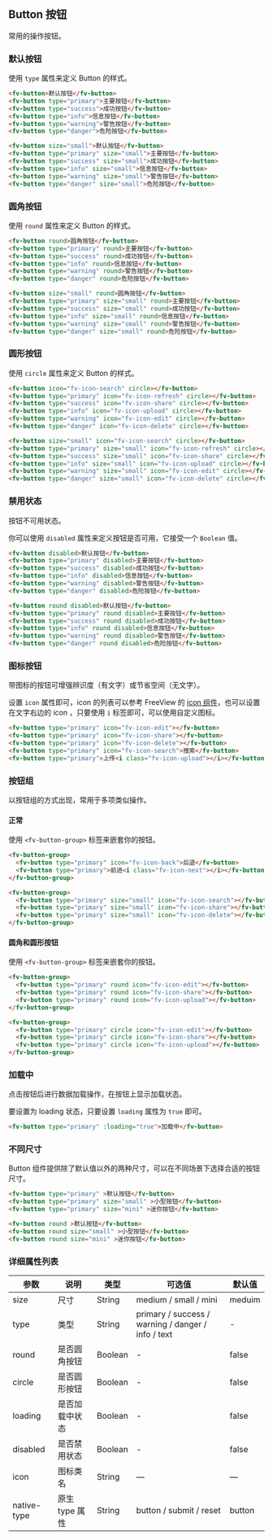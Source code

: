 ## Button 按钮

常用的操作按钮。

### 默认按钮

使用 `type` 属性来定义 Button 的样式。

<demo-box>

<template slot="demo">
	<div class="row">
		<fv-button>默认按钮</fv-button>
		<fv-button type="primary">主要按钮</fv-button>
		<fv-button type="success">成功按钮</fv-button>
		<fv-button type="info">信息按钮</fv-button>
		<fv-button type="warning">警告按钮</fv-button>
		<fv-button type="danger">危险按钮</fv-button>
	</div>
	<div class="row">
		<fv-button size="small">默认按钮</fv-button>
		<fv-button type="primary" size="small">主要按钮</fv-button>
		<fv-button type="success" size="small">成功按钮</fv-button>
		<fv-button type="info" size="small">信息按钮</fv-button>
		<fv-button type="warning" size="small">警告按钮</fv-button>
		<fv-button type="danger" size="small">危险按钮</fv-button>
	</div>
</template>

```html
<fv-button>默认按钮</fv-button>
<fv-button type="primary">主要按钮</fv-button>
<fv-button type="success">成功按钮</fv-button>
<fv-button type="info">信息按钮</fv-button>
<fv-button type="warning">警告按钮</fv-button>
<fv-button type="danger">危险按钮</fv-button>

<fv-button size="small">默认按钮</fv-button>
<fv-button type="primary" size="small">主要按钮</fv-button>
<fv-button type="success" size="small">成功按钮</fv-button>
<fv-button type="info" size="small">信息按钮</fv-button>
<fv-button type="warning" size="small">警告按钮</fv-button>
<fv-button type="danger" size="small">危险按钮</fv-button>
```

</demo-box>

### 圆角按钮

使用 `round` 属性来定义 Button 的样式。

<demo-box>

<template slot="demo">
	<div class="row">
		<fv-button round>圆角按钮</fv-button>
		<fv-button type="primary" round>主要按钮</fv-button>
		<fv-button type="success" round>成功按钮</fv-button>
		<fv-button type="info" round>信息按钮</fv-button>
		<fv-button type="warning" round>警告按钮</fv-button>
		<fv-button type="danger" round>危险按钮</fv-button>
	</div>
	<div class="row">
		<fv-button size="small" round>圆角按钮</fv-button>
		<fv-button type="primary" size="small" round>主要按钮</fv-button>
		<fv-button type="success" size="small" round>成功按钮</fv-button>
		<fv-button type="info" size="small" round>信息按钮</fv-button>
		<fv-button type="warning" size="small" round>警告按钮</fv-button>
		<fv-button type="danger" size="small" round>危险按钮</fv-button>
	</div>
</template>

```html
<fv-button round>圆角按钮</fv-button>
<fv-button type="primary" round>主要按钮</fv-button>
<fv-button type="success" round>成功按钮</fv-button>
<fv-button type="info" round>信息按钮</fv-button>
<fv-button type="warning" round>警告按钮</fv-button>
<fv-button type="danger" round>危险按钮</fv-button>

<fv-button size="small" round>圆角按钮</fv-button>
<fv-button type="primary" size="small" round>主要按钮</fv-button>
<fv-button type="success" size="small" round>成功按钮</fv-button>
<fv-button type="info" size="small" round>信息按钮</fv-button>
<fv-button type="warning" size="small" round>警告按钮</fv-button>
<fv-button type="danger" size="small" round>危险按钮</fv-button>
```

</demo-box>

### 圆形按钮

使用 `circle` 属性来定义 Button 的样式。

<demo-box>

<template slot="demo">
	<div class="row">
		<fv-button icon="fv-icon-search" circle></fv-button>
		<fv-button type="primary" icon="fv-icon-refresh" circle></fv-button>
		<fv-button type="success" icon="fv-icon-share" circle></fv-button>
		<fv-button type="info" icon="fv-icon-upload" circle></fv-button>
		<fv-button type="warning" icon="fv-icon-edit" circle></fv-button>
		<fv-button type="danger" icon="fv-icon-delete" circle></fv-button>
	</div>
	<div class="row">
		<fv-button size="small" icon="fv-icon-search" circle></fv-button>
		<fv-button type="primary" size="small" icon="fv-icon-refresh" circle></fv-button>
		<fv-button type="success" size="small" icon="fv-icon-share" circle></fv-button>
		<fv-button type="info" size="small" icon="fv-icon-upload" circle></fv-button>
		<fv-button type="warning" size="small" icon="fv-icon-edit" circle></fv-button>
		<fv-button type="danger" size="small" icon="fv-icon-delete" circle></fv-button>
	</div>
</div>

</template>

```html
<fv-button icon="fv-icon-search" circle></fv-button>
<fv-button type="primary" icon="fv-icon-refresh" circle></fv-button>
<fv-button type="success" icon="fv-icon-share" circle></fv-button>
<fv-button type="info" icon="fv-icon-upload" circle></fv-button>
<fv-button type="warning" icon="fv-icon-edit" circle></fv-button>
<fv-button type="danger" icon="fv-icon-delete" circle></fv-button>

<fv-button size="small" icon="fv-icon-search" circle></fv-button>
<fv-button type="primary" size="small" icon="fv-icon-refresh" circle></fv-button>
<fv-button type="success" size="small" icon="fv-icon-share" circle></fv-button>
<fv-button type="info" size="small" icon="fv-icon-upload" circle></fv-button>
<fv-button type="warning" size="small" icon="fv-icon-edit" circle></fv-button>
<fv-button type="danger" size="small" icon="fv-icon-delete" circle></fv-button>
```

</demo-box>

### 禁用状态

按钮不可用状态。

<demo-box>

<template slot="demo">
	<div class="row">
		<fv-button disabled>默认按钮</fv-button>
		<fv-button type="primary" disabled>主要按钮</fv-button>
		<fv-button type="success" disabled>成功按钮</fv-button>
		<fv-button type="info" disabled>信息按钮</fv-button>
		<fv-button type="warning" disabled>警告按钮</fv-button>
		<fv-button type="danger" disabled>危险按钮</fv-button>
	</div>
	<div class="row">
		<fv-button round disabled>默认按钮</fv-button>
		<fv-button type="primary" round disabled>主要按钮</fv-button>
		<fv-button type="success" round disabled>成功按钮</fv-button>
		<fv-button type="info" round disabled>信息按钮</fv-button>
		<fv-button type="warning" round disabled>警告按钮</fv-button>
		<fv-button type="danger" round disabled>危险按钮</fv-button>
	</div>
</div>

</template>

你可以使用 `disabled` 属性来定义按钮是否可用，它接受一个 `Boolean` 值。

```html
<fv-button disabled>默认按钮</fv-button>
<fv-button type="primary" disabled>主要按钮</fv-button>
<fv-button type="success" disabled>成功按钮</fv-button>
<fv-button type="info" disabled>信息按钮</fv-button>
<fv-button type="warning" disabled>警告按钮</fv-button>
<fv-button type="danger" disabled>危险按钮</fv-button>

<fv-button round disabled>默认按钮</fv-button>
<fv-button type="primary" round disabled>主要按钮</fv-button>
<fv-button type="success" round disabled>成功按钮</fv-button>
<fv-button type="info" round disabled>信息按钮</fv-button>
<fv-button type="warning" round disabled>警告按钮</fv-button>
<fv-button type="danger" round disabled>危险按钮</fv-button>
```

</demo-box>

### 图标按钮

带图标的按钮可增强辨识度（有文字）或节省空间（无文字）。

<demo-box>

<template slot="demo">
	<fv-button type="primary" icon="fv-icon-edit"></fv-button>
	<fv-button type="primary" icon="fv-icon-share"></fv-button>
	<fv-button type="primary" icon="fv-icon-delete"></fv-button>
	<fv-button type="primary" icon="fv-icon-search">搜索</fv-button>
	<fv-button type="primary">上传<i class="fv-icon-upload"></i></fv-button>
</template>

设置 `icon` 属性即可，icon 的列表可以参考 FreeView 的 [icon 组件](/#/component/icon)，也可以设置在文字右边的 icon ，只要使用 `i` 标签即可，可以使用自定义图标。

```html
<fv-button type="primary" icon="fv-icon-edit"></fv-button>
<fv-button type="primary" icon="fv-icon-share"></fv-button>
<fv-button type="primary" icon="fv-icon-delete"></fv-button>
<fv-button type="primary" icon="fv-icon-search">搜索</fv-button>
<fv-button type="primary">上传<i class="fv-icon-upload"></i></fv-button>
```

</demo-box>

### 按钮组

以按钮组的方式出现，常用于多项类似操作。

#### 正常

<demo-box>

<template slot="demo">
	<fv-button-group>
		<fv-button type="primary" icon="fv-icon-back">后退</fv-button>
		<fv-button type="primary">前进<i class="fv-icon-next"></i></fv-button>
	</fv-button-group>
	<fv-button-group>
		<fv-button type="primary" size="small" icon="fv-icon-success"></fv-button>
		<fv-button type="primary" size="small" icon="fv-icon-share"></fv-button>
		<fv-button type="primary" size="small" icon="fv-icon-delete"></fv-button>
	</fv-button-group>
</template>

使用 `<fv-button-group>` 标签来嵌套你的按钮。

```html
<fv-button-group>
  <fv-button type="primary" icon="fv-icon-back">后退</fv-button>
  <fv-button type="primary">前进<i class="fv-icon-next"></i></fv-button>
</fv-button-group>

<fv-button-group>
  <fv-button type="primary" size="small" icon="fv-icon-search"></fv-button>
  <fv-button type="primary" size="small" icon="fv-icon-share"></fv-button>
  <fv-button type="primary" size="small" icon="fv-icon-delete"></fv-button>
</fv-button-group>
```

</demo-box>

#### 圆角和圆形按钮

<demo-box>

<template slot="demo">
	<fv-button-group>
		<fv-button type="primary" round icon="fv-icon-edit"></fv-button>
		<fv-button type="primary" round icon="fv-icon-share"></fv-button>
		<fv-button type="primary" round icon="fv-icon-upload"></fv-button>
	</fv-button-group>
	<fv-button-group>
		<fv-button type="primary" circle icon="fv-icon-edit"></fv-button>
		<fv-button type="primary" circle icon="fv-icon-share"></fv-button>
		<fv-button type="primary" circle icon="fv-icon-upload"></fv-button>
	</fv-button-group>
</template>

使用 `<fv-button-group>` 标签来嵌套你的按钮。

```html
<fv-button-group>
  <fv-button type="primary" round icon="fv-icon-edit"></fv-button>
  <fv-button type="primary" round icon="fv-icon-share"></fv-button>
  <fv-button type="primary" round icon="fv-icon-upload"></fv-button>
</fv-button-group>

<fv-button-group>
  <fv-button type="primary" circle icon="fv-icon-edit"></fv-button>
  <fv-button type="primary" circle icon="fv-icon-share"></fv-button>
  <fv-button type="primary" circle icon="fv-icon-upload"></fv-button>
</fv-button-group>
```

</demo-box>

### 加载中

点击按钮后进行数据加载操作，在按钮上显示加载状态。

<demo-box>

<template slot="demo">
	<fv-button type="primary" :loading="true">加载中</fv-button>
</template>

要设置为 loading 状态，只要设置 `loading` 属性为 `true` 即可。

```html
<fv-button type="primary" :loading="true">加载中</fv-button>
```

</demo-box>

### 不同尺寸

Button 组件提供除了默认值以外的两种尺寸，可以在不同场景下选择合适的按钮尺寸。

<demo-box>

<template slot="demo">
	<div class="row">
		<fv-button type="primary" >默认按钮</fv-button>
		<fv-button type="primary" size="small" >小型按钮</fv-button>
		<fv-button type="primary" size="mini" >迷你按钮</fv-button>
	</div>
	<div class="row">
		<fv-button round >默认按钮</fv-button>
		<fv-button round size="small" >小型按钮</fv-button>
		<fv-button round size="mini" >迷你按钮</fv-button>
	</div>
</template>


```html
<fv-button type="primary" >默认按钮</fv-button>
<fv-button type="primary" size="small" >小型按钮</fv-button>
<fv-button type="primary" size="mini" >迷你按钮</fv-button>

<fv-button round >默认按钮</fv-button>
<fv-button round size="small" >小型按钮</fv-button>
<fv-button round size="mini" >迷你按钮</fv-button>
```

</demo-box>

### 详细属性列表

| 参数 | 说明 | 类型 | 可选值 | 默认值 |
| ---- | ---- | ---- | ---- | ---- |
| size | 尺寸 | String | medium / small / mini | meduim |
| type | 类型 | String | primary / success / warning / danger / info / text | - |
| round | 是否圆角按钮 | Boolean | - | false |
| circle | 是否圆形按钮 | Boolean | - | false |
| loading | 是否加载中状态 | Boolean | - | false |
| disabled | 是否禁用状态 | Boolean | - | false |
| icon | 图标类名 | String | — | — |
| native-type | 原生 type 属性 | String | button / submit / reset | button |